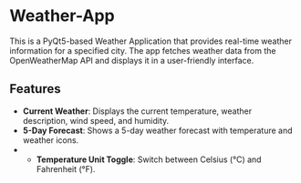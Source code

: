 # Weather-App
 This is a PyQt5-based Weather Application that provides real-time weather information for a specified city. The app fetches weather data from the OpenWeatherMap API and displays it in a user-friendly interface.

## Features
- **Current Weather**: Displays the current temperature, weather description, wind speed, and humidity.
- **5-Day Forecast**: Shows a 5-day weather forecast with temperature and weather icons.
- - **Temperature Unit Toggle**: Switch between Celsius (°C) and Fahrenheit (°F).
